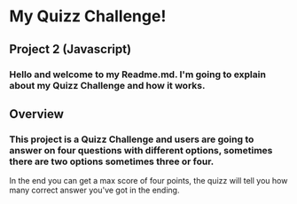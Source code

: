# My Quizz Challenge!
## Project 2 (Javascript)

### Hello and welcome to my Readme.md. I'm going to explain about my Quizz Challenge and how it works.

## Overview 
### This project is a Quizz Challenge and users are going to answer on four questions with different options, sometimes there are two options sometimes three or four.
In the end you can get a max score of four points, the quizz will tell you how many correct answer you've got in the ending.
